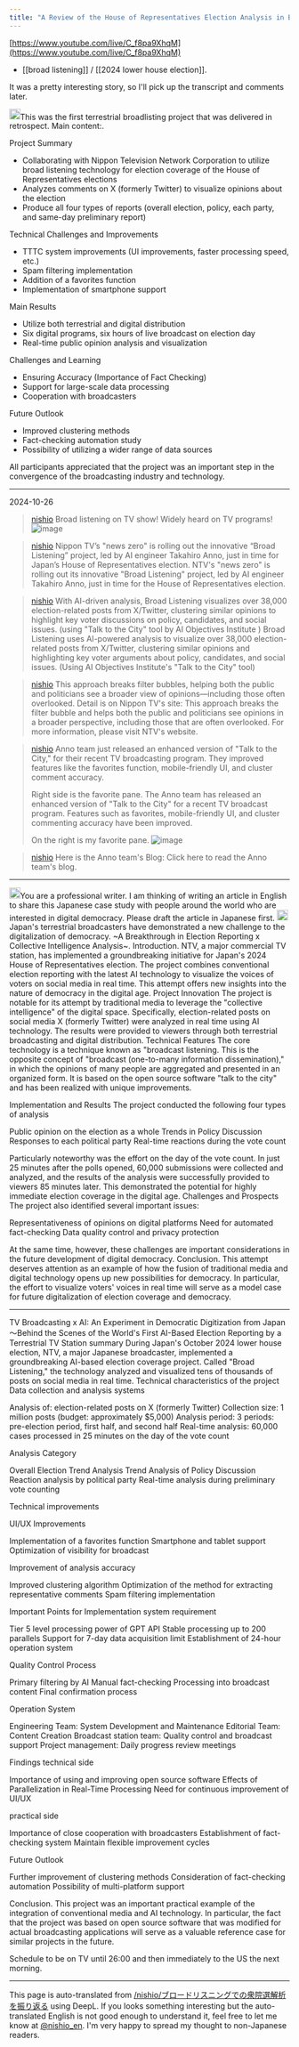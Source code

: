 ```yaml
---
title: "A Review of the House of Representatives Election Analysis in Broad Listening"
---
```


[https://www.youtube.com/live/C_f8pa9XhqM](https://www.youtube.com/live/C_f8pa9XhqM)
- [[broad listening]] / [[2024 lower house election]].

It was a pretty interesting story, so I'll pick up the transcript and comments later.

<img src='https://scrapbox.io/api/pages/nishio-en/claude/icon' alt='claude.icon' height="19.5"/>This was the first terrestrial broadlisting project that was delivered in retrospect. Main content:.

Project Summary
- Collaborating with Nippon Television Network Corporation to utilize broad listening technology for election coverage of the House of Representatives elections
- Analyzes comments on X (formerly Twitter) to visualize opinions about the election
- Produce all four types of reports (overall election, policy, each party, and same-day preliminary report)

Technical Challenges and Improvements
- TTTC system improvements (UI improvements, faster processing speed, etc.)
- Spam filtering implementation
- Addition of a favorites function
- Implementation of smartphone support

Main Results
- Utilize both terrestrial and digital distribution
- Six digital programs, six hours of live broadcast on election day
- Real-time public opinion analysis and visualization

Challenges and Learning
- Ensuring Accuracy (Importance of Fact Checking)
- Support for large-scale data processing
- Cooperation with broadcasters

Future Outlook
- Improved clustering methods
- Fact-checking automation study
- Possibility of utilizing a wider range of data sources

All participants appreciated that the project was an important step in the convergence of the broadcasting industry and technology.

---
2024-10-26
> [nishio](https://x.com/nishio/status/1850020868929487211) Broad listening on TV show!
>  Widely heard on TV programs!
>  ![image](https://pbs.twimg.com/media/GayYD9zaAAESuKM?format=jpg&name=medium#.png)

> [nishio](https://x.com/nishio/status/1850021093568020918) Nippon TV’s "news zero" is rolling out the innovative “Broad Listening” project, led by AI engineer Takahiro Anno, just in time for Japan’s House of Representatives election.
>  NTV's "news zero" is rolling out its innovative "Broad Listening" project, led by AI engineer Takahiro Anno, just in time for the House of Representatives election.

> [nishio](https://x.com/nishio/status/1850021754716160044) With AI-driven analysis, Broad Listening visualizes over 38,000 election-related posts from X/Twitter, clustering similar opinions to highlight key voter discussions on policy, candidates, and social issues. (using "Talk to the City" tool by AI Objectives Institute )
>  Broad Listening uses AI-powered analysis to visualize over 38,000 election-related posts from X/Twitter, clustering similar opinions and highlighting key voter arguments about policy, candidates, and social issues. (Using AI Objectives Institute's "Talk to the City" tool)

> [nishio](https://x.com/nishio/status/1850021919778799805) This approach breaks filter bubbles, helping both the public and politicians see a broader view of opinions—including those often overlooked. Detail is on Nippon TV's site:
>  This approach breaks the filter bubble and helps both the public and politicians see opinions in a broader perspective, including those that are often overlooked. For more information, please visit NTV's website.


> [nishio](https://x.com/nishio/status/1850131923341111631) Anno team just released an enhanced version of "Talk to the City," for their recent TV broadcasting program. They improved features like the favorites function, mobile-friendly UI, and cluster comment accuracy.
>
>  Right side is the favorite pane.
>  The Anno team has released an enhanced version of "Talk to the City" for a recent TV broadcast program. Features such as favorites, mobile-friendly UI, and cluster commenting accuracy have been improved.
>
>  On the right is my favorite pane.
>  ![image](https://pbs.twimg.com/media/Gaz9CmOaMAAwjkZ?format=jpg&name=medium#.png)

> [nishio](https://x.com/nishio/status/1850132055436513366) Here is the Anno team's Blog:
>  Click here to read the Anno team's blog.






---
<img src='https://scrapbox.io/api/pages/nishio-en/nishio/icon' alt='nishio.icon' height="19.5"/>You are a professional writer. I am thinking of writing an article in English to share this Japanese case study with people around the world who are interested in digital democracy. Please draft the article in Japanese first.
<img src='https://scrapbox.io/api/pages/nishio-en/claude/icon' alt='claude.icon' height="19.5"/>
Japan's terrestrial broadcasters have demonstrated a new challenge to the digitalization of democracy.
~A Breakthrough in Election Reporting x Collective Intelligence Analysis~.
Introduction.
NTV, a major commercial TV station, has implemented a groundbreaking initiative for Japan's 2024 House of Representatives election. The project combines conventional election reporting with the latest AI technology to visualize the voices of voters on social media in real time. This attempt offers new insights into the nature of democracy in the digital age.
Project Innovation
The project is notable for its attempt by traditional media to leverage the "collective intelligence" of the digital space. Specifically, election-related posts on social media X (formerly Twitter) were analyzed in real time using AI technology. The results were provided to viewers through both terrestrial broadcasting and digital distribution.
Technical Features
The core technology is a technique known as "broadcast listening. This is the opposite concept of "broadcast (one-to-many information dissemination)," in which the opinions of many people are aggregated and presented in an organized form. It is based on the open source software "talk to the city" and has been realized with unique improvements.

Implementation and Results
The project conducted the following four types of analysis

Public opinion on the election as a whole
Trends in Policy Discussion
Responses to each political party
Real-time reactions during the vote count

Particularly noteworthy was the effort on the day of the vote count. In just 25 minutes after the polls opened, 60,000 submissions were collected and analyzed, and the results of the analysis were successfully provided to viewers 85 minutes later. This demonstrated the potential for highly immediate election coverage in the digital age.
Challenges and Prospects
The project also identified several important issues:

Representativeness of opinions on digital platforms
Need for automated fact-checking
Data quality control and privacy protection

At the same time, however, these challenges are important considerations in the future development of digital democracy.
Conclusion.
This attempt deserves attention as an example of how the fusion of traditional media and digital technology opens up new possibilities for democracy. In particular, the effort to visualize voters' voices in real time will serve as a model case for future digitalization of election coverage and democracy.



------

TV Broadcasting x AI: An Experiment in Democratic Digitization from Japan
～Behind the Scenes of the World's First AI-Based Election Reporting by a Terrestrial TV Station
summary
During Japan's October 2024 lower house election, NTV, a major Japanese broadcaster, implemented a groundbreaking AI-based election coverage project. Called "Broad Listening," the technology analyzed and visualized tens of thousands of posts on social media in real time.
Technical characteristics of the project
Data collection and analysis systems

Analysis of: election-related posts on X (formerly Twitter)
Collection size: 1 million posts (budget: approximately $5,000)
Analysis period: 3 periods: pre-election period, first half, and second half
Real-time analysis: 60,000 cases processed in 25 minutes on the day of the vote count

Analysis Category

Overall Election Trend Analysis
Trend Analysis of Policy Discussion
Reaction analysis by political party
Real-time analysis during preliminary vote counting

Technical improvements

UI/UX Improvements

Implementation of a favorites function
Smartphone and tablet support
Optimization of visibility for broadcast


Improvement of analysis accuracy

Improved clustering algorithm
Optimization of the method for extracting representative comments
Spam filtering implementation



Important Points for Implementation
system requirement

Tier 5 level processing power of GPT API
Stable processing up to 200 parallels
Support for 7-day data acquisition limit
Establishment of 24-hour operation system

Quality Control Process

Primary filtering by AI
Manual fact-checking
Processing into broadcast content
Final confirmation process

Operation System

Engineering Team: System Development and Maintenance
Editorial Team: Content Creation
Broadcast station team: Quality control and broadcast support
Project management: Daily progress review meetings

Findings
technical side

Importance of using and improving open source software
Effects of Parallelization in Real-Time Processing
Need for continuous improvement of UI/UX

practical side

Importance of close cooperation with broadcasters
Establishment of fact-checking system
Maintain flexible improvement cycles

Future Outlook

Further improvement of clustering methods
Consideration of fact-checking automation
Possibility of multi-platform support

Conclusion.
This project was an important practical example of the integration of conventional media and AI technology. In particular, the fact that the project was based on open source software that was modified for actual broadcasting applications will serve as a valuable reference case for similar projects in the future.




Schedule to be on TV until 26:00 and then immediately to the US the next morning.

---
This page is auto-translated from [/nishio/ブロードリスニングでの衆院選解析を振り返る](https://scrapbox.io/nishio/ブロードリスニングでの衆院選解析を振り返る) using DeepL. If you looks something interesting but the auto-translated English is not good enough to understand it, feel free to let me know at [@nishio_en](https://twitter.com/nishio_en). I'm very happy to spread my thought to non-Japanese readers.